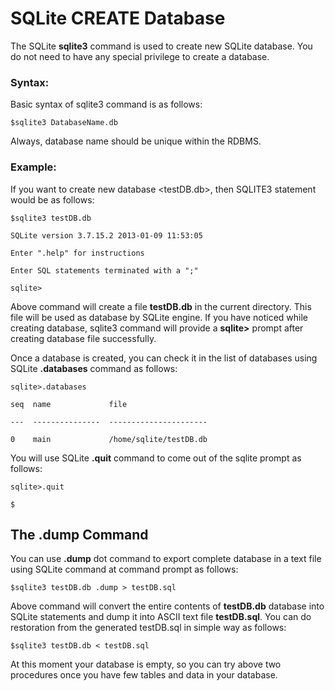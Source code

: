 **SQLite CREATE Database**
==========================

The SQLite **sqlite3** command is used to create new SQLite database. You do not
need to have any special privilege to create a database.

### **Syntax:**

Basic syntax of sqlite3 command is as follows:

~~~~~~~~~~~~~~~~~~~~~~~~~~~~~~~~~~~~~~~~~~~~~~~~~~~~~~~~~~~~~~~~~~~~~~~~~~~~~~~~
$sqlite3 DatabaseName.db
~~~~~~~~~~~~~~~~~~~~~~~~~~~~~~~~~~~~~~~~~~~~~~~~~~~~~~~~~~~~~~~~~~~~~~~~~~~~~~~~

Always, database name should be unique within the RDBMS.

### **Example:**

If you want to create new database \<testDB.db\>, then SQLITE3 statement would
be as follows:

~~~~~~~~~~~~~~~~~~~~~~~~~~~~~~~~~~~~~~~~~~~~~~~~~~~~~~~~~~~~~~~~~~~~~~~~~~~~~~~~
$sqlite3 testDB.db

SQLite version 3.7.15.2 2013-01-09 11:53:05

Enter ".help" for instructions

Enter SQL statements terminated with a ";"

sqlite>
~~~~~~~~~~~~~~~~~~~~~~~~~~~~~~~~~~~~~~~~~~~~~~~~~~~~~~~~~~~~~~~~~~~~~~~~~~~~~~~~

Above command will create a file **testDB.db** in the current directory. This
file will be used as database by SQLite engine. If you have noticed while
creating database, sqlite3 command will provide a **sqlite\>** prompt after
creating database file successfully.

Once a database is created, you can check it in the list of databases using
SQLite **.databases** command as follows:

~~~~~~~~~~~~~~~~~~~~~~~~~~~~~~~~~~~~~~~~~~~~~~~~~~~~~~~~~~~~~~~~~~~~~~~~~~~~~~~~
sqlite>.databases

seq  name             file

---  ---------------  ----------------------

0    main             /home/sqlite/testDB.db
~~~~~~~~~~~~~~~~~~~~~~~~~~~~~~~~~~~~~~~~~~~~~~~~~~~~~~~~~~~~~~~~~~~~~~~~~~~~~~~~

You will use SQLite **.quit** command to come out of the sqlite prompt as
follows:

~~~~~~~~~~~~~~~~~~~~~~~~~~~~~~~~~~~~~~~~~~~~~~~~~~~~~~~~~~~~~~~~~~~~~~~~~~~~~~~~
sqlite>.quit

$
~~~~~~~~~~~~~~~~~~~~~~~~~~~~~~~~~~~~~~~~~~~~~~~~~~~~~~~~~~~~~~~~~~~~~~~~~~~~~~~~

**The .dump Command**
---------------------

You can use **.dump** dot command to export complete database in a text file
using SQLite command at command prompt as follows:

~~~~~~~~~~~~~~~~~~~~~~~~~~~~~~~~~~~~~~~~~~~~~~~~~~~~~~~~~~~~~~~~~~~~~~~~~~~~~~~~
$sqlite3 testDB.db .dump > testDB.sql
~~~~~~~~~~~~~~~~~~~~~~~~~~~~~~~~~~~~~~~~~~~~~~~~~~~~~~~~~~~~~~~~~~~~~~~~~~~~~~~~

Above command will convert the entire contents of **testDB.db** database into
SQLite statements and dump it into ASCII text file **testDB.sql**. You can do
restoration from the generated testDB.sql in simple way as follows:

~~~~~~~~~~~~~~~~~~~~~~~~~~~~~~~~~~~~~~~~~~~~~~~~~~~~~~~~~~~~~~~~~~~~~~~~~~~~~~~~
$sqlite3 testDB.db < testDB.sql
~~~~~~~~~~~~~~~~~~~~~~~~~~~~~~~~~~~~~~~~~~~~~~~~~~~~~~~~~~~~~~~~~~~~~~~~~~~~~~~~

At this moment your database is empty, so you can try above two procedures once
you have few tables and data in your database.
